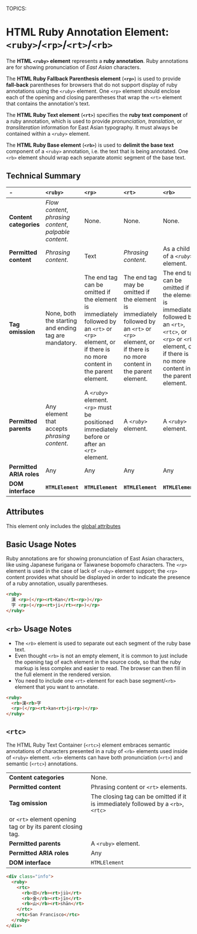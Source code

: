TOPICS: <ruby>
        <rp>
        <rt>
        <rb>
        <rtc>

# HTML Ruby Annotation Element: `<ruby>`/`<rp>`/`<rt>`/`<rb>`

The **HTML `<ruby>` element** represents a **ruby annotation**. Ruby annotations are for showing
pronunciation of *East Asian* characters.

The **HTML Ruby Fallback Parenthesis element** (**`<rp>`**) is used to provide **fall-back**
parentheses for
browsers that do not support display of ruby annotations using the *`<ruby>`* element. One `<rp>`
element should enclose each of the opening and closing parentheses that wrap the `<rt>` element
that contains the annotation's text.

The **HTML Ruby Text element** (**`<rt>`**) specifies the **ruby text component** of a ruby annotation,
which is used to provide *pronunciation*, *translation*, or *transliteration* information for East Asian
typography. It must always be contained within a *`<ruby>`* element.

The **HTML Ruby Base element** (**`<rb>`**) is used to **delimit the base text** component of a `<ruby>`
annotation, i.e. the text that is being annotated. One `<rb>` element should wrap each separate
atomic segment of the base text.

## Technical Summary

| - | `<ruby>` | `<rp>` | `<rt>` | `<rb>` |
| :-- | :-- | :-- | :-- | :-- |
| **Content categories** | *Flow content*, *phrasing content*, *palpable content*. | None. | None. | None. |
| **Permitted content** | *Phrasing content*.| Text | *Phrasing content*. | As a child of a *`<ruby>`* element.|
| **Tag omission** | None, both the starting and ending tag are mandatory. | The end tag can be omitted if the element is immediately followed by an `<rt>` or `<rp>` element, or if there is no more content in the parent element. | The end tag may be omitted if the element is immediately followed by an `<rt>` or `<rp>` element, or if there is no more content in the parent element. | The end tag can be omitted if the element is immediately followed by an `<rt>`, `<rtc>`, or `<rp>` or `<rb>` element, or if there is no more content in the parent element.|
| **Permitted parents** | Any element that accepts *phrasing content*.| A *`<ruby>`* element. `<rp>` must be positioned immediately before or after an *`<rt>`* element. | A *`<ruby>`* element. | A *`<ruby>`* element. |
| **Permitted ARIA roles** | Any | Any | Any | Any |
| **DOM interface** | **`HTMLElement`** | **`HTMLElement`** | **`HTMLElement`** | **`HTMLElement`** |

## Attributes

This element only includes the [global attributes](/en/webfrontend/HTML_Global_Attributes)

## Basic Usage Notes

Ruby annotations are for showing pronunciation of East Asian characters, like using Japanese
furigana or Taiwanese bopomofo characters. The *`<rp>`* element is used in the case of lack of `<ruby>`
element support; the `<rp>` content provides what should be displayed in order to indicate the
presence of a ruby annotation, usually parentheses.

```html
<ruby>
  漢 <rp>(</rp><rt>Kan</rt><rp>)</rp>
  字 <rp>(</rp><rt>ji</rt><rp>)</rp>
</ruby>
```

## `<rb>` Usage Notes

- The *`<rb>`* element is used to separate out each segment
of the ruby base text.
- Even thought `<rb>` is not an empty element, it is common to just include the opening tag of each
element in the source code, so that the ruby markup is less complex and easier to read. The browser
can then fill in the full element in the rendered version.
- You need to include one `<rt>` element for each base segment/`<rb>` element that you want to annotate.

```html
<ruby>
  <rb>漢<rb>字
  <rp>(</rp><rt>kan<rt>ji<rp>)</rp>
</ruby>
```

## `<rtc>`

The HTML Ruby Text Container (`<rtc>`) element embraces semantic annotations of characters
presented in a ruby of `<rb>` elements used inside of `<ruby>` element. `<rb>` elements can have
both pronunciation (`<rt>`) and semantic (`<rtc>`) annotations.

|  |  |
| :-- | :-- |
| **Content categories** | None.
| **Permitted content** | Phrasing content or `<rt>` elements.
| **Tag omission** | The closing tag can be omitted if it is immediately followed by a `<rb>`, `<rtc>`
or `<rt>` element opening tag or by its parent closing tag. |
| **Permitted parents** | A `<ruby>` element. |
| **Permitted ARIA roles** | Any |
| **DOM interface** | `HTMLElement` |

```html
<div class="info">
  <ruby>
    <rtc>
      <rb>旧</rb><rt>jiù</rt>
      <rb>金</rb><rt>jīn</rt>
      <rb>山</rb><rt>shān</rt>
    </rtc>
    <rtc>San Francisco</rtc>
  </ruby>
</div>
```
